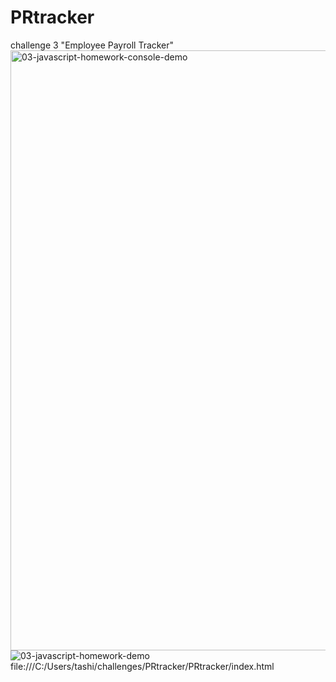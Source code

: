 # PRtracker
challenge 3 "Employee Payroll Tracker"
<img width="960" alt="03-javascript-homework-console-demo" src="https://github.com/TashinaMyers/PRtracker/assets/167259806/280e544a-a5e0-44c6-b07a-9f58eab46db0">
![03-javascript-homework-demo](https://github.com/TashinaMyers/PRtracker/assets/167259806/2cd07e49-7a93-4cb5-aca0-e8cd40c0416a)
file:///C:/Users/tashi/challenges/PRtracker/PRtracker/index.html

